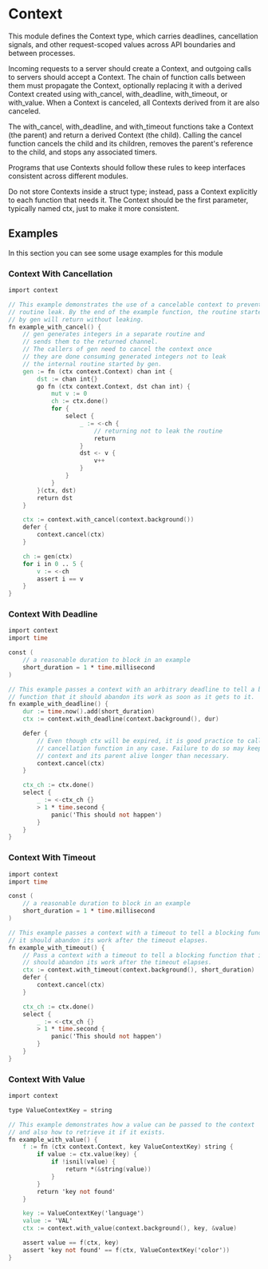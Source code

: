 # Context

This module defines the Context type, which carries deadlines, cancellation signals,
and other request-scoped values across API boundaries and between processes.

Incoming requests to a server should create a Context, and outgoing calls to servers
should accept a Context. The chain of function calls between them must propagate the
Context, optionally replacing it with a derived Context created using with_cancel,
with_deadline, with_timeout, or with_value. When a Context is canceled, all Contexts
derived from it are also canceled.

The with_cancel, with_deadline, and with_timeout functions take a Context (the parent)
and return a derived Context (the child). Calling the cancel function
cancels the child and its children, removes the parent's reference to the child,
and stops any associated timers.

Programs that use Contexts should follow these rules to keep interfaces consistent
across different modules.

Do not store Contexts inside a struct type; instead, pass a Context explicitly
to each function that needs it. The Context should be the first parameter,
typically named ctx, just to make it more consistent.

## Examples

In this section you can see some usage examples for this module

### Context With Cancellation

```v
import context

// This example demonstrates the use of a cancelable context to prevent a
// routine leak. By the end of the example function, the routine started
// by gen will return without leaking.
fn example_with_cancel() {
	// gen generates integers in a separate routine and
	// sends them to the returned channel.
	// The callers of gen need to cancel the context once
	// they are done consuming generated integers not to leak
	// the internal routine started by gen.
	gen := fn (ctx context.Context) chan int {
		dst := chan int{}
		go fn (ctx context.Context, dst chan int) {
			mut v := 0
			ch := ctx.done()
			for {
				select {
					_ := <-ch {
						// returning not to leak the routine
						return
					}
					dst <- v {
						v++
					}
				}
			}
		}(ctx, dst)
		return dst
	}

	ctx := context.with_cancel(context.background())
	defer {
		context.cancel(ctx)
	}

	ch := gen(ctx)
	for i in 0 .. 5 {
		v := <-ch
		assert i == v
	}
}
```

### Context With Deadline

```v
import context
import time

const (
	// a reasonable duration to block in an example
	short_duration = 1 * time.millisecond
)

// This example passes a context with an arbitrary deadline to tell a blocking
// function that it should abandon its work as soon as it gets to it.
fn example_with_deadline() {
	dur := time.now().add(short_duration)
	ctx := context.with_deadline(context.background(), dur)

	defer {
		// Even though ctx will be expired, it is good practice to call its
		// cancellation function in any case. Failure to do so may keep the
		// context and its parent alive longer than necessary.
		context.cancel(ctx)
	}

	ctx_ch := ctx.done()
	select {
		_ := <-ctx_ch {}
		> 1 * time.second {
			panic('This should not happen')
		}
	}
}
```

### Context With Timeout

```v
import context
import time

const (
	// a reasonable duration to block in an example
	short_duration = 1 * time.millisecond
)

// This example passes a context with a timeout to tell a blocking function that
// it should abandon its work after the timeout elapses.
fn example_with_timeout() {
	// Pass a context with a timeout to tell a blocking function that it
	// should abandon its work after the timeout elapses.
	ctx := context.with_timeout(context.background(), short_duration)
	defer {
		context.cancel(ctx)
	}

	ctx_ch := ctx.done()
	select {
		_ := <-ctx_ch {}
		> 1 * time.second {
			panic('This should not happen')
		}
	}
}
```

### Context With Value

```v
import context

type ValueContextKey = string

// This example demonstrates how a value can be passed to the context
// and also how to retrieve it if it exists.
fn example_with_value() {
	f := fn (ctx context.Context, key ValueContextKey) string {
		if value := ctx.value(key) {
			if !isnil(value) {
				return *(&string(value))
			}
		}
		return 'key not found'
	}

	key := ValueContextKey('language')
	value := 'VAL'
	ctx := context.with_value(context.background(), key, &value)

	assert value == f(ctx, key)
	assert 'key not found' == f(ctx, ValueContextKey('color'))
}
```
